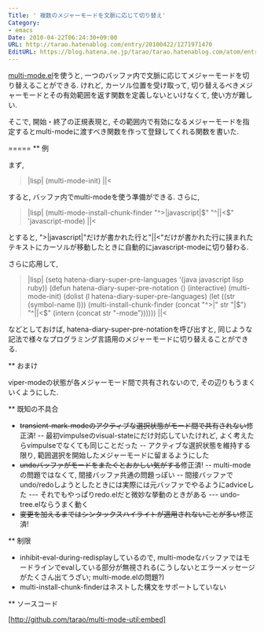 ```yaml
---
Title: ' 複数のメジャーモードを文脈に応じて切り替え'
Category:
- emacs
Date: 2010-04-22T06:24:30+09:00
URL: http://tarao.hatenablog.com/entry/20100422/1271971470
EditURL: https://blog.hatena.ne.jp/tarao/tarao.hatenablog.com/atom/entry/6653586347149236296
---
```


<a href="http://www.loveshack.ukfsn.org/emacs/multi-mode.el">multi-mode.el</a>を使うと, 一つのバッファ内で文脈に応じてメジャーモードを切り替えることができる. けれど, カーソル位置を受け取って, 切り替えるべきメジャーモードとその有効範囲を返す関数を定義しないといけなくて, 使い方が難しい.

そこで, 開始・終了の正規表現と, その範囲内で有効になるメジャーモードを指定するとmulti-modeに渡すべき関数を作って登録してくれる関数を書いた.

=====
** 例

まず,

>|lisp|
(multi-mode-init)
||<

すると, バッファ内でmulti-modeを使う準備ができる. さらに,

>|lisp|
(multi-mode-install-chunk-finder "^>|javascript|$" "^||<$" 'javascript-mode)
||<

とすると, ">|javascript|"だけが書かれた行と"||<"だけが書かれた行に挟まれたテキストにカーソルが移動したときに自動的にjavascript-modeに切り替わる.

さらに応用して,

>|lisp|
(setq hatena-diary-super-pre-languages '(java javascript lisp ruby))
(defun hatena-diary-super-pre-notation ()
  (interactive)
  (multi-mode-init)
  (dolist (l hatena-diary-super-pre-languages)
    (let ((str (symbol-name l)))
      (multi-install-chunk-finder (concat "^>|" str "|$") "^||<$"
                                  (intern (concat str "-mode"))))))
||<

などとしておけば, hatena-diary-super-pre-notationを呼び出すと, 同じような記法で様々なプログラミング言語用のメジャーモードに切り替えることができる.

** おまけ

viper-modeの状態が各メジャーモード間で共有されないので, その辺りもうまくいくようにした.

** 既知の不具合

- <s>transient-mark-modeのアクティブな選択状態がモード間で共有されない</s>修正済!
-- 最初vimpulseのvisual-stateにだけ対応していたけれど, よく考えたらvimpulseでなくても同じことだった
-- アクティブな選択状態を維持する限り, 範囲選択を開始したメジャーモードに留まるようにした
- <s>undoバッファがモードをまたぐとおかしい気がする</s>修正済!
-- multi-modeの問題ではなくて, 間接バッファ共通の問題っぽい
-- 間接バッファでundo/redoしようとしたときには実際には元バッファでやるようにadviceした
--- それでもやっぱりredo.elだと微妙な挙動のときがある
--- undo-tree.elならうまく動く
- <s>変更を加えるまではシンタックスハイライトが適用されないことが多い</s>修正済!

** 制限

- inhibit-eval-during-redisplayしているので, multi-modeなバッファではモードラインでevalしている部分が無視される(こうしないとエラーメッセージがたくさん出てうざい; multi-mode.elの問題?)
- multi-install-chunk-finderはネストした構文をサポートしていない

** ソースコード

[http://github.com/tarao/multi-mode-util:embed]
